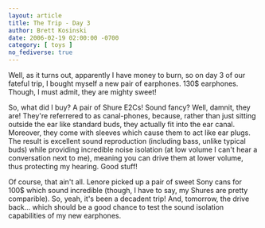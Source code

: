 ```yaml
---
layout: article
title: The Trip - Day 3
author: Brett Kosinski
date: 2006-02-19 02:00:00 -0700
category: [ toys ]
no_fediverse: true
---
```


Well, as it turns out, apparently I have money to burn, so on day 3 of our fateful trip, I bought myself a new pair of earphones.  130$ earphones.  Though, I must admit, they are mighty sweet!

So, what did I buy?  A pair of Shure E2Cs!  Sound fancy?  Well, damnit, they are!  They're referrered to as canal-phones, because, rather than just sitting outside the ear like standard buds, they actually fit into the ear canal.  Moreover, they come with sleeves which cause them to act like ear plugs.  The result is excellent sound reproduction (including bass, unlike typical buds) while providing incredible noise isolation (at low volume I can't hear a conversation next to me), meaning you can drive them at lower volume, thus protecting my hearing.  Good stuff!

Of course, that ain't all.  Lenore picked up a pair of sweet Sony cans for 100$ which sound incredible (though, I have to say, my Shures are pretty comparible).  So, yeah, it's been a decadent trip!  And, tomorrow, the drive back... which should be a good chance to test the sound isolation capabilities of my new earphones.

